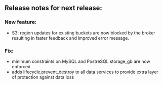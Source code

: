 ## Release notes for next release:

### New feature:
- S3: region updates for existing buckets are now blocked by the broker resulting in faster feedback and improved error message.

### Fix:
- minimum constraints on MySQL and PostreSQL storage_gb are now enforced
- adds lifecycle.prevent_destroy to all data services to provide extra layer of protection against data loss
